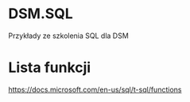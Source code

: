 # DSM.SQL
Przykłady ze szkolenia SQL dla DSM

# Lista funkcji
https://docs.microsoft.com/en-us/sql/t-sql/functions

